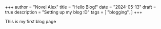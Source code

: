 +++
author = "Novel Alex"
title = "Hello Blog!"
date = "2024-05-13"
draft = true
description = "Setting up my blog :D"
tags = [
    "blogging",
]
+++

This is my first blog page 